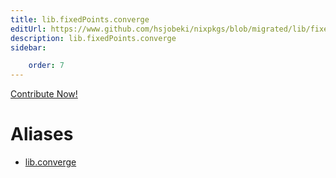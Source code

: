 ```yaml
---
title: lib.fixedPoints.converge
editUrl: https://www.github.com/hsjobeki/nixpkgs/blob/migrated/lib/fixed-points.nix#L55C14
description: lib.fixedPoints.converge
sidebar:

    order: 7
---
```


<a href="https://www.github.com/hsjobeki/nixpkgs/blob/migrated/lib/fixed-points.nix#L55C14">Contribute Now!</a>


# Aliases

- [lib.converge](/nix-doc-comments/reference/lib/lib-converge)



